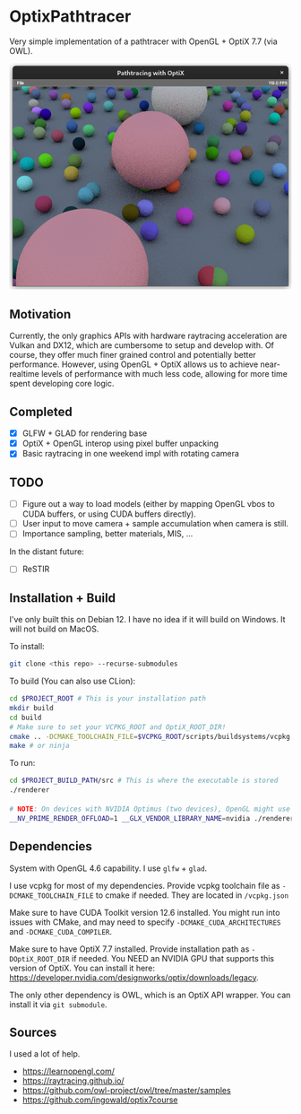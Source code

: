 # OptixPathtracer

Very simple implementation of a pathtracer with OpenGL + OptiX 7.7 (via OWL).

![OptixPathtracerImage](/OptixPathtracer.png)

## Motivation
Currently, the only graphics APIs with hardware raytracing acceleration are Vulkan and DX12, which are cumbersome to setup and develop with.
Of course, they offer much finer grained control and potentially better performance.
However, using OpenGL + OptiX allows us to achieve near-realtime levels of performance with much less code, allowing for more time spent developing core logic.

## Completed

- [x] GLFW + GLAD for rendering base
- [x] OptiX + OpenGL interop using pixel buffer unpacking
- [x] Basic raytracing in one weekend impl with rotating camera

## TODO

- [ ] Figure out a way to load models (either by mapping OpenGL vbos to CUDA buffers, or using CUDA buffers directly). 
- [ ] User input to move camera + sample accumulation when camera is still.
- [ ] Importance sampling, better materials, MIS, ...

In the distant future:

- [ ] ReSTIR

## Installation + Build
I've only built this on Debian 12. I have no idea if it will build on Windows. It will not build on MacOS.

To install:

```bash
git clone <this repo> --recurse-submodules
```

To build (You can also use CLion):

```bash
cd $PROJECT_ROOT # This is your installation path
mkdir build
cd build
# Make sure to set your VCPKG_ROOT and OptiX_ROOT_DIR!
cmake .. -DCMAKE_TOOLCHAIN_FILE=$VCPKG_ROOT/scripts/buildsystems/vcpkg.cmake -DOptiX_ROOT_DIR=$OptiX_ROOT_DIR # -G Ninja if you want
make # or ninja
```

To run:
```bash
cd $PROJECT_BUILD_PATH/src # This is where the executable is stored
./renderer

# NOTE: On devices with NVIDIA Optimus (two devices), OpenGL might use the non-NVIDIA gpu. To fix (at least on Linux)
__NV_PRIME_RENDER_OFFLOAD=1 __GLX_VENDOR_LIBRARY_NAME=nvidia ./renderer
```

## Dependencies
System with OpenGL 4.6 capability. I use `glfw` + `glad`.

I use vcpkg for most of my dependencies. Provide vcpkg toolchain file as `-DCMAKE_TOOLCHAIN_FILE` to cmake if needed. They are located in `/vcpkg.json`

Make sure to have CUDA Toolkit version 12.6 installed. 
You might run into issues with CMake, and may need to specify `-DCMAKE_CUDA_ARCHITECTURES` and `-DCMAKE_CUDA_COMPILER`.

Make sure to have OptiX 7.7 installed. Provide installation path as `-DOptiX_ROOT_DIR` if needed.
You NEED an NVIDIA GPU that supports this version of OptiX. You can install it here: https://developer.nvidia.com/designworks/optix/downloads/legacy.

The only other dependency is OWL, which is an OptiX API wrapper. You can install it via `git submodule`.

## Sources
I used a lot of help.
- https://learnopengl.com/
- https://raytracing.github.io/
- https://github.com/owl-project/owl/tree/master/samples
- https://github.com/ingowald/optix7course


